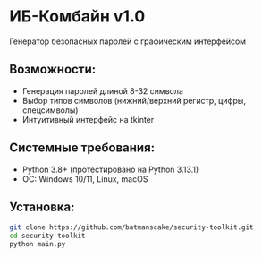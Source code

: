 # ИБ-Комбайн v1.0

Генератор безопасных паролей с графическим интерфейсом

## Возможности:
- Генерация паролей длиной 8-32 символа
- Выбор типов символов (нижний/верхний регистр, цифры, спецсимволы)
- Интуитивный интерфейс на tkinter

## Системные требования:
- Python 3.8+ (протестировано на Python 3.13.1)
- ОС: Windows 10/11, Linux, macOS

## Установка:
```bash
git clone https://github.com/batmanscake/security-toolkit.git
cd security-toolkit
python main.py